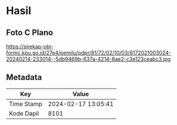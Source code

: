 # Hasil

## Foto C Plano

https://sirekap-obj-formc.kpu.go.id/27e4/pemilu/pdpr/81/72/02/10/03/8172021003024-20240214-233014--5db9469b-637a-4214-8ae2-c3e123ceabc3.jpg


## Metadata

| Key        | Value               |
| ---------- | ------------------- |
| Time Stamp | 2024-02-17 13:05:41 |
| Kode Dapil | 8101                |



